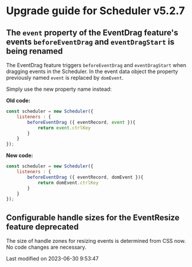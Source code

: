 # Upgrade guide for Scheduler v5.2.7

## The `event` property of the EventDrag feature's events `beforeEventDrag` and `eventDragStart` is being renamed

The EventDrag feature triggers `beforeEventDrag` and `eventDragStart` when dragging events in the Scheduler. In the
event data object the property previously named `event` is replaced by `domEvent`.

Simply use the new property name instead:

**Old code:**
```javascript
const scheduler = new Scheduler({
    listeners : {
        beforeEventDrag ({ eventRecord, event }){
            return event.ctrlKey
        }
    }
});
```

**New code:**
```javascript
const scheduler = new Scheduler({
    listeners : {
        beforeEventDrag ({ eventRecord, domEvent }){
            return domEvent.ctrlKey
        }
    }
});
```

## Configurable handle sizes for the EventResize feature deprecated

The size of handle zones for resizing events is determined from CSS now. No code changes are necessary.


<p class="last-modified">Last modified on 2023-06-30 9:53:47</p>